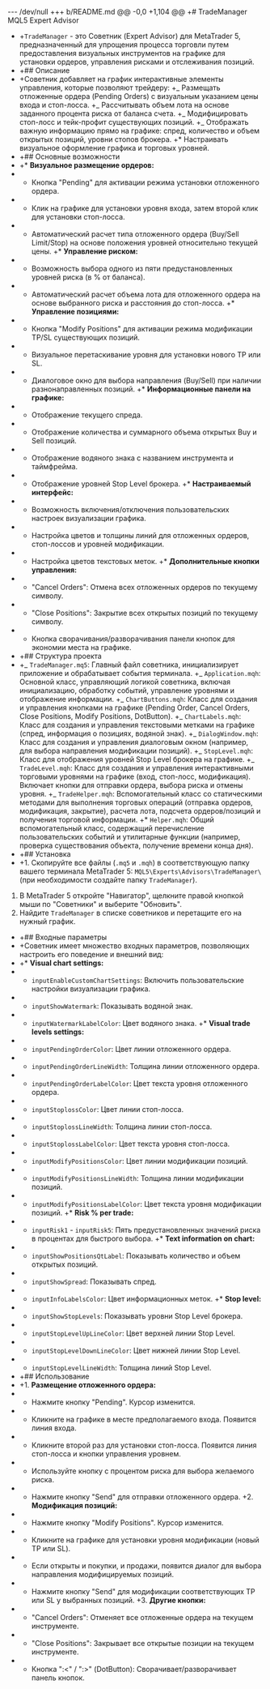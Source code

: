 --- /dev/null
+++ b/README.md
@@ -0,0 +1,104 @@
+# TradeManager MQL5 Expert Advisor

- +`TradeManager` - это Советник (Expert Advisor) для MetaTrader 5, предназначенный для упрощения процесса торговли путем предоставления визуальных инструментов на графике для установки ордеров, управления рисками и отслеживания позиций.
- +## Описание
- +Советник добавляет на график интерактивные элементы управления, которые позволяют трейдеру: +_ Размещать отложенные ордера (Pending Orders) с визуальным указанием цены входа и стоп-лосса. +_ Рассчитывать объем лота на основе заданного процента риска от баланса счета. +_ Модифицировать стоп-лосс и тейк-профит существующих позиций. +_ Отображать важную информацию прямо на графике: спред, количество и объем открытых позиций, уровни стопов брокера.
  +\* Настраивать визуальное оформление графика и торговых уровней.
- +## Основные возможности
- +\* **Визуальное размещение ордеров:**
- - Кнопка "Pending" для активации режима установки отложенного ордера.
- - Клик на графике для установки уровня входа, затем второй клик для установки стоп-лосса.
- - Автоматический расчет типа отложенного ордера (Buy/Sell Limit/Stop) на основе положения уровней относительно текущей цены.
    +\* **Управление риском:**
- - Возможность выбора одного из пяти предустановленных уровней риска (в % от баланса).
- - Автоматический расчет объема лота для отложенного ордера на основе выбранного риска и расстояния до стоп-лосса.
    +\* **Управление позициями:**
- - Кнопка "Modify Positions" для активации режима модификации TP/SL существующих позиций.
- - Визуальное перетаскивание уровня для установки нового TP или SL.
- - Диалоговое окно для выбора направления (Buy/Sell) при наличии разнонаправленных позиций.
    +\* **Информационные панели на графике:**
- - Отображение текущего спреда.
- - Отображение количества и суммарного объема открытых Buy и Sell позиций.
- - Отображение водяного знака с названием инструмента и таймфрейма.
- - Отображение уровней Stop Level брокера.
    +\* **Настраиваемый интерфейс:**
- - Возможность включения/отключения пользовательских настроек визуализации графика.
- - Настройка цветов и толщины линий для отложенных ордеров, стоп-лоссов и уровней модификации.
- - Настройка цветов текстовых меток.
    +\* **Дополнительные кнопки управления:**
- - "Cancel Orders": Отмена всех отложенных ордеров по текущему символу.
- - "Close Positions": Закрытие всех открытых позиций по текущему символу.
- - Кнопка сворачивания/разворачивания панели кнопок для экономии места на графике.
- +## Структура проекта
- +_ `TradeManager.mq5`: Главный файл советника, инициализирует приложение и обрабатывает события терминала. +_ `Application.mqh`: Основной класс, управляющий логикой советника, включая инициализацию, обработку событий, управление уровнями и отображение информации. +_ `ChartButtons.mqh`: Класс для создания и управления кнопками на графике (Pending Order, Cancel Orders, Close Positions, Modify Positions, DotButton). +_ `ChartLabels.mqh`: Класс для создания и управления текстовыми метками на графике (спред, информация о позициях, водяной знак). +_ `DialogWindow.mqh`: Класс для создания и управления диалоговым окном (например, для выбора направления модификации позиций). +_ `StopLevel.mqh`: Класс для отображения уровней Stop Level брокера на графике. +_ `TradeLevel.mqh`: Класс для создания и управления интерактивными торговыми уровнями на графике (вход, стоп-лосс, модификация). Включает кнопки для отправки ордера, выбора риска и отмены уровня. +_ `TradeHelper.mqh`: Вспомогательный класс со статическими методами для выполнения торговых операций (отправка ордеров, модификация, закрытие), расчета лота, подсчета ордеров/позиций и получения торговой информации.
  +\* `Helper.mqh`: Общий вспомогательный класс, содержащий перечисление пользовательских событий и утилитарные функции (например, проверка существования объекта, получение времени конца дня).
- +## Установка
- +1. Скопируйте все файлы (`.mq5` и `.mqh`) в соответствующую папку вашего терминала MetaTrader 5: `MQL5\Experts\Advisors\TradeManager\` (при необходимости создайте папку `TradeManager`).

1.  В MetaTrader 5 откройте "Навигатор", щелкните правой кнопкой мыши по "Советники" и выберите "Обновить".
2.  Найдите `TradeManager` в списке советников и перетащите его на нужный график.

- +## Входные параметры
- +Советник имеет множество входных параметров, позволяющих настроить его поведение и внешний вид:
- +\* **Visual chart settings:**
- - `inputEnableCustomChartSettings`: Включить пользовательские настройки визуализации графика.
- - `inputShowWatermark`: Показывать водяной знак.
- - `inputWatermarkLabelColor`: Цвет водяного знака.
    +\* **Visual trade levels settings:**
- - `inputPendingOrderColor`: Цвет линии отложенного ордера.
- - `inputPendingOrderLineWidth`: Толщина линии отложенного ордера.
- - `inputPendingOrderLabelColor`: Цвет текста уровня отложенного ордера.
- - `inputStoplossColor`: Цвет линии стоп-лосса.
- - `inputStoplossLineWidth`: Толщина линии стоп-лосса.
- - `inputStoplossLabelColor`: Цвет текста уровня стоп-лосса.
- - `inputModifyPositionsColor`: Цвет линии модификации позиций.
- - `inputModifyPositionsLineWidth`: Толщина линии модификации позиций.
- - `inputModifyPositionsLabelColor`: Цвет текста уровня модификации позиций.
    +\* **Risk % per trade:**
- - `inputRisk1` - `inputRisk5`: Пять предустановленных значений риска в процентах для быстрого выбора.
    +\* **Text information on chart:**
- - `inputShowPositionsQtLabel`: Показывать количество и объем открытых позиций.
- - `inputShowSpread`: Показывать спред.
- - `inputInfoLabelsColor`: Цвет информационных меток.
    +\* **Stop level:**
- - `inputShowStopLevels`: Показывать уровни Stop Level брокера.
- - `inputStopLevelUpLineColor`: Цвет верхней линии Stop Level.
- - `inputStopLevelDownLineColor`: Цвет нижней линии Stop Level.
- - `inputStopLevelLineWidth`: Толщина линий Stop Level.
- +## Использование
- +1. **Размещение отложенного ордера:**
- - Нажмите кнопку "Pending". Курсор изменится.
- - Кликните на графике в месте предполагаемого входа. Появится линия входа.
- - Кликните второй раз для установки стоп-лосса. Появится линия стоп-лосса и кнопки управления уровнем.
- - Используйте кнопку с процентом риска для выбора желаемого риска.
- - Нажмите кнопку "Send" для отправки отложенного ордера.
    +2. **Модификация позиций:**
- - Нажмите кнопку "Modify Positions". Курсор изменится.
- - Кликните на графике для установки уровня модификации (новый TP или SL).
- - Если открыты и покупки, и продажи, появится диалог для выбора направления модифицируемых позиций.
- - Нажмите кнопку "Send" для модификации соответствующих TP или SL у выбранных позиций.
    +3. **Другие кнопки:**
- - "Cancel Orders": Отменяет все отложенные ордера на текущем инструменте.
- - "Close Positions": Закрывает все открытые позиции на текущем инструменте.
- - Кнопка ":<" / ":>" (DotButton): Сворачивает/разворачивает панель кнопок.
